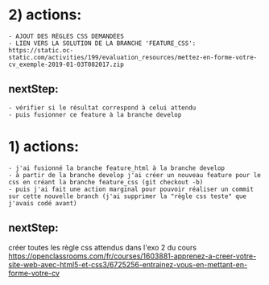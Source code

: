 # 2) actions:
    - AJOUT DES RÈGLES CSS DEMANDÉES
    - LIEN VERS LA SOLUTION DE LA BRANCHE 'FEATURE_CSS': https://static.oc-static.com/activities/199/evaluation_resources/mettez-en-forme-votre-cv_exemple-2019-01-03T082017.zip

## nextStep:
    - vérifier si le résultat correspond à celui attendu
    - puis fusionner ce feature à la branche develop




# 1)  actions:
    - j'ai fusionné la branche feature_html à la branche develop
    - à partir de la branche develop j'ai créer un nouveau feature pour le css en créant la branche feature_css (git checkout -b)
    - puis j'ai fait une action marginal pour pouvoir réaliser un commit sur cette nouvelle branch (j'ai supprimer la "règle css teste" que j'avais codé avant)
## nextStep:
créer toutes les règle css attendus dans l'exo 2 du cours
https://openclassrooms.com/fr/courses/1603881-apprenez-a-creer-votre-site-web-avec-html5-et-css3/6725256-entrainez-vous-en-mettant-en-forme-votre-cv